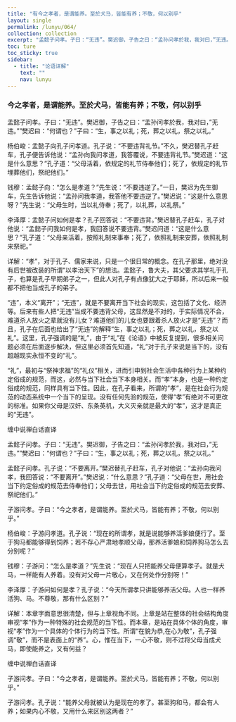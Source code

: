 ```yaml
---
title: "有今之孝者，是谓能养。至於犬马，皆能有养；不敬，何以别乎"
layout: single
permalink: /lunyu/064/
collection: collection
excerpt: "孟懿子问孝。子曰：“无违”。樊迟御，子告之曰：“孟孙问孝於我，我对曰，”无违。””樊迟曰：“何谓也？”子曰：“生，事之以礼；死，葬之以礼，祭之以礼。”"
toc: ture
toc_sticky: true
sidebar:
  - title: "论语详解"
    text: ""
    nav: lunyu
---
```


### 今之孝者，是谓能养。至於犬马，皆能有养；不敬，何以别乎

孟懿子问孝。子曰：“无违”。樊迟御，子告之曰：“孟孙问孝於我，我对曰，”无违。””樊迟曰：“何谓也？”子曰：“生，事之以礼；死，葬之以礼，祭之以礼。”

杨伯峻：孟懿子向孔子问孝道。孔子说：“不要违背礼节。”不久，樊迟替孔子赶车，孔子便告诉他说：“孟孙向我问孝道，我答覆说，不要违背礼节。”樊迟道：“这是什么意思？”孔子道：“父母活着，依规定的礼节侍奉他们；死了，依规定的礼节埋葬他们，祭祀他们。”

钱穆：孟懿子向：“怎么是孝道？”先生说：“不要违逆了。”一日，樊迟为先生御车，先生告诉他说：“孟孙问我孝道，我答他不要违逆了。”樊迟说：“这是什么意思呀？”先生说：“父母生时，当以礼侍奉；死了，以礼葬，以礼祭。”

李泽厚：孟懿子问如何是孝？孔子回答说：“不要违背。”樊迟替孔子赶车，孔子对他说：“孟懿子问我如何是孝，我回答说不要违背。”樊迟问道：“这是什么意思？”孔子道：“父母亲活着，按照礼制来事奉；死了，依照礼制来安葬，依照礼制来祭祀。”

详解：“孝”，对于孔子、儒家来说，只是一个很日常的概念。在孔子那里，绝对没有后世被改装的所谓“以孝治天下”的想法。孟懿子，鲁大夫，其父要求其学礼于孔子，也算是孔子早期弟子之一，但此人对孔子有点像犹大之于耶稣，所以后来一般都不把他当成孔子的弟子。

“违”，本义“离开”；“无违”，就是不要离开当下社会的现实，这包括了文化、经济等。后来有些人把“无违”当成不要违背父母，这显然是不对的，于实际情况不合，难道杀人放火之辈就没有儿女？难道他们的儿女也要跟着杀人放火才是“无违”？而且，孔子在后面也给出了“无违”的解释“生，事之以礼；死，葬之以礼，祭之以礼”。这里，孔子强调的是“礼”，由于“礼”在《论语》中被反复提到，很多相关问题必须在后面逐步解决，但这里必须首先知道，“礼”对于孔子来说是当下的，没有超越现实永恒不变的“礼”。

“礼”，最初与“祭神求福”的“礼仪”相关，进而引申到社会生活中各种行为上某种约定俗成的规范，而这，必然与当下社会当下本身相关。而“孝”本身，也是一种约定俗成的规范，同样具有当下性。因此，在孔子看来，所谓的“孝“，是在社会行为规范的动态系统中一个当下的呈现。没有任何先验的规范，使得“孝”有绝对不可更改的标准。如果你父母是汉奸、东条英机，大义灭亲就是最大的“孝”，这才是真正的“无违”。

缠中说禅白话直译

孟懿子问孝。子曰：“无违”。樊迟御，子告之曰：“孟孙问孝於我，我对曰，”无违。””樊迟曰：“何谓也？”子曰：“生，事之以礼；死，葬之以礼，祭之以礼。”

孟懿子问孝。孔子说：“不要离开。”樊迟替孔子赶车，孔子对他说：“孟孙向我问孝，我回答说：“不要离开”。”樊迟说：“什么意思？”孔子道：“父母在世，用社会当下约定俗成的规范去侍奉他们；父母去世，用社会当下约定俗成的规范去安葬、祭祀他们。”

子游问孝。子曰：“今之孝者，是谓能养。至於犬马，皆能有养；不敬，何以别乎。”

杨伯峻：子游问孝道。孔子说：“现在的所谓孝，就是说能够养活爹娘便行了。至于狗马都能够得到饲养；若不存心严肃地孝顺父母，那养活爹娘和饲养狗马怎么去分别呢？”

钱穆：子游问：“怎么是孝道？”先生说：“现在人只把能养父母便算孝子。就是犬马，一样能有人养着。没有对父母一片敬心，又在何处作分别呀！”

李泽厚：子游问如何是孝？孔子说：“今天所谓孝只讲能够养活父母。人也一样养活狗、马。不尊敬，那有什么区别？”

详解：本章字面意思很清楚，但与上章视角不同。上章是站在整体的社会结构角度审视“孝”作为一种特殊的社会规范的当下性。而本章，是站在具体个体的角度，审视“孝”作为一个具体的个体行为的当下性。所谓“在貌为恭,在心为敬”，孔子强调“敬”，而不是表面上的“养”。心，惟在当下，一心不敬，则不过将父母当成犬马，即使能养之，又有何益？

缠中说禅白话直译

子游问孝。子曰：“今之孝者，是谓能养。至於犬马，皆能有养；不敬，何以别乎。”

子游问孝。孔子说：“能养父母就被认为是现在的孝了。甚至狗和马，都会有人养；如果内心不敬，又用什么来区别这两者？”